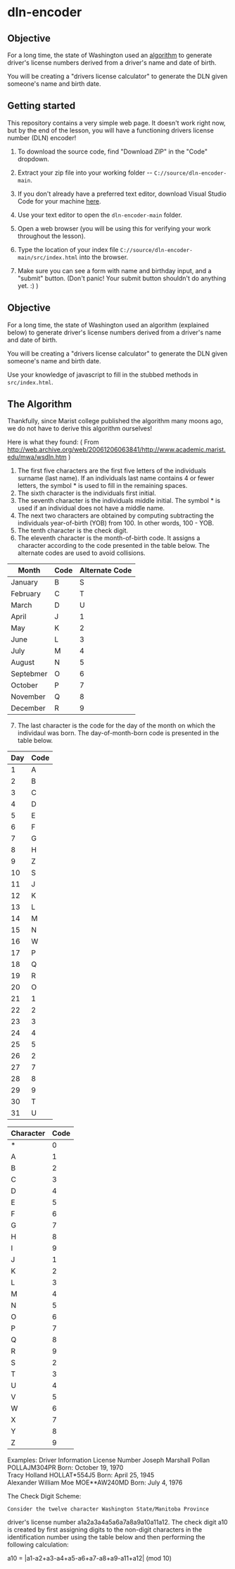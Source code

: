 # dln-encoder

## Objective

For a long time, the state of Washington used an [algorithm](#the-algorithm) to generate driver's license numbers derived from a driver's name and date of birth.

You will be creating a "drivers license calculator" to generate the DLN given someone's name and birth date.

## Getting started

This repository contains a very simple web page. It doesn't work right now, but by the end of the lesson, you will have a functioning drivers license number (DLN) encoder!
 
1. To download the source code, find "Download ZIP" in the "Code" dropdown.

2. Extract your zip file into your working folder -- `C://source/dln-encoder-main`.

3. If you don't already have a preferred text editor, download Visual Studio Code for your machine [here](https://code.visualstudio.com/download).

4. Use your text editor to open the `dln-encoder-main` folder.

5. Open a web browser (you will be using this for verifying your work throughout the lesson).

6. Type the location of your index file `C://source/dln-encoder-main/src/index.html` into the browser.

7. Make sure you can see a form with name and birthday input, and a "submit" button. (Don't panic! Your submit button shouldn't do anything yet. :) )

## Objective

For a long time, the state of Washington used an algorithm (explained below) to generate driver's license numbers derived from a driver's name and date of birth.

You will be creating a "drivers license calculator" to generate the DLN given someone's name and birth date.

Use your knowledge of javascript to fill in the stubbed methods in `src/index.html`.

## The Algorithm

Thankfully, since Marist college published the algorithm many moons ago, we do not have to derive this algorithm ourselves!

Here is what they found:
( From http://web.archive.org/web/20061206063841/http://www.academic.marist.edu/mwa/wsdln.htm )

1) The first five characters are the first five letters of the individuals surname (last name). If an individuals last name contains 4 or fewer letters, the symbol * is used to fill in the remaining spaces.
2) The sixth character is the individuals first initial.
3) The seventh character is the individuals middle initial. The symbol * is used if an individual does not have a middle name.
4) The next two characters are obtained by computing subtracting the individuals year-of-birth (YOB) from 100. In other words, 100 - YOB.
5) The tenth character is the check digit.
6) The eleventh character is the month-of-birth code. It assigns a character according to the code presented in the table below. The alternate codes are used to avoid collisions.

| Month     | Code | Alternate Code
| --------- | ----- |---------------|
|January	|  B	|  S            |
|February	|  C	|  T            |
|March	    |  D	|  U            |
|April	    |  J	|  1            |
|May	    |  K	|  2            |
|June	    |  L	|  3            |
|July	    |  M	|  4            |
|August 	|  N	|  5            |
|Septebmer	|  O	|  6            |
|October	|  P	|  7            |
|November	|  Q	|  8            |
|December	|  R	|  9            |


7) The last character is the code for the day of the month on which the individaul was born. The day-of-month-born code is presented in the table below.

| Day | Code |
| --- | ---- |
|  1  |   A  |
|  2  |   B  |
|  3  |   C  |
|  4  |   D  |
|  5  |   E  |
|  6  |   F  |
|  7  |   G  |
|  8  |   H  |
|  9  |   Z  |
|  10 |   S  |
|  11 |   J  |
|  12 |   K  |
|  13 |   L  |
|  14 |   M  |
|  15 |   N  |
|  16 |   W  |
|  17 |   P  |
|  18 |   Q  |
|  19 |   R  |
|  20 |   O  |
|  21 |   1  |
|  22 |   2  |
|  23 |   3  |
|  24 |   4  |
|  25 |   5  |
|  26 |   2  |
|  27 |   7  |
|  28 |   8  |
|  29 |   9  |
|  30 |   T  |
|  31 |   U  |

| Character | Code |
| --------- | ---- |
| *         |   0  |
| A         |   1  |
| B         |   2  |
| C         |   3  |
| D         |   4  |
| E         |   5  |
| F         |   6  |
| G         |   7  |
| H         |   8  |
| I         |   9  |
| J         |   1  |
| K         |   2  |
| L         |   3  |
| M         |   4  |
| N         |   5  |
| O         |   6  |
| P         |   7  |
| Q         |   8  |
| R         |   9  |
| S         |   2  |
| T         |   3  |
| U         |   4  |
| V         |   5  |
| W         |   6  |
| X         |   7  |
| Y         |   8  |
| Z         |   9  |

Examples:
Driver Information	License Number
Joseph Marshall Pollan 	POLLAJM304PR
Born: October 19, 1970	
Tracy Holland 	HOLLAT*554J5
Born: April 25, 1945	
Alexander William Moe	MOE**AW240MD
Born: July 4, 1976	
 

The Check Digit Scheme:

    Consider the twelve character Washington State/Manitoba Province
driver's license number a1a2a3a4a5a6a7a8a9a10a11a12. 
The check digit a10 is created by first assigning digits to the non-digit characters in the identification number using the table below and then performing the following calculation:

a10 = |a1-a2+a3-a4+a5-a6+a7-a8+a9-a11+a12| (mod 10)


